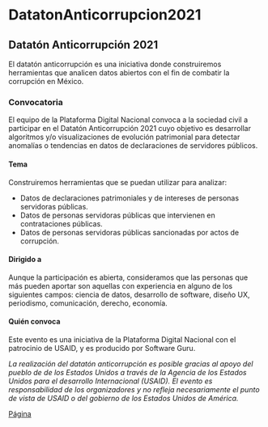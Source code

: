 # DatatonAnticorrupcion2021
## Datatón Anticorrupción 2021

El datatón anticorrupción es una iniciativa donde construiremos herramientas que analicen datos abiertos con el fin de combatir la corrupción en México.

### Convocatoria
El equipo de la Plataforma Digital Nacional convoca a la sociedad civil a participar en el Datatón Anticorrupción 2021 cuyo objetivo es desarrollar algoritmos y/o visualizaciones de evolución patrimonial para detectar anomalías o tendencias en datos de declaraciones de servidores públicos.

#### Tema
Construiremos herramientas que se puedan utilizar para analizar:

 - Datos de declaraciones patrimoniales y de intereses de personas servidoras públicas.
 - Datos de personas servidoras públicas que intervienen en contrataciones públicas.
 - Datos de personas servidoras públicas sancionadas por actos de corrupción.

#### Dirigido a
Aunque la participación es abierta, consideramos que las personas que más pueden aportar son aquellas con experiencia en alguno de los siguientes campos: ciencia de datos, desarrollo de software, diseño UX, periodismo, comunicación, derecho, economía.

#### Quién convoca
Este evento es una iniciativa de la Plataforma Digital Nacional con el patrocinio de USAID, y es producido por Software Guru.

_La realización del datatón anticorrupción es posible gracias al apoyo del pueblo de de los Estados Unidos a través de la Agencia de los Estados Unidos para el desarrollo Internacional (USAID). El evento es responsabilidad de los organizadores y no refleja necesariamente el punto de vista de USAID o del gobierno de los Estados Unidos de América._

[Página](https://dataton2021.plataformadigitalnacional.org/)
